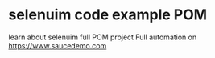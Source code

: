 # selenuim code example POM
learn about selenuim 
full POM project
Full automation on https://www.saucedemo.com
